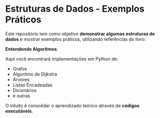 # Estruturas de Dados - Exemplos Práticos

Este repositório tem como objetivo **demonstrar algumas estruturas de dados** e mostrar exemplos práticos, utilizando referências do livro:

**Entendendo Algoritmos**.

Aqui você encontrará implementações em Python de:
- Grafos
- Algoritmo de Dijkstra
- Árvores
- Listas Encadeadas
- Dicionários
- e outras

O intuito é consolidar o aprendizado teórico através de **códigos executáveis**.

